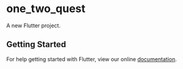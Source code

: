 # one_two_quest

A new Flutter project.

## Getting Started

For help getting started with Flutter, view our online
[documentation](https://flutter.io/).
